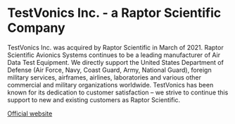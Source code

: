 # TestVonics Inc. - a Raptor Scientific Company

TestVonics Inc. was acquired by Raptor Scientific in March of 2021. Raptor Scientific Avionics Systems continues to be a leading manufacturer of Air Data Test Equipment. We directly support the United States Department of Defense (Air Force, Navy, Coast Guard, Army, National Guard), foreign military services, airframes, airlines, laboratories and various other commercial and military organizations worldwide. TestVonics has been known for its dedication to customer satisfaction – we strive to continue this support to new and existing customers as Raptor Scientific.

[Official website](https://raptor-scientific.com/about-us/testvonics/)
